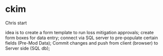 # ckim
Chris start

idea is to create a form template to run loss mitigation approvals;
create form boxes for data entry;
connect via SQL server to pre-populate certain fields (Pre-Mod Data);
Commit changes and push from client (browser) to Server side (SQL db);
